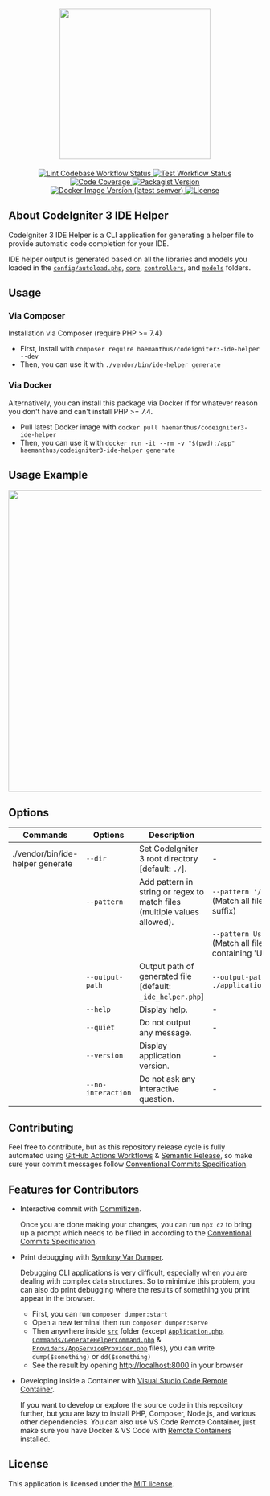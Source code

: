 <h1 align="center">
  <a href="https://github.com/yusuftaufiq/codeigniter3-ide-helper"><img src="https://raw.githubusercontent.com/yusuftaufiq/codeigniter3-ide-helper/main/images/ci3-ide-helper-logo.svg"
      width="300"></a>
</h1>

<p align="center">
  <a href="https://github.com/yusuftaufiq/codeigniter3-ide-helper/actions/workflows/lint.yml">
    <img alt="Lint Codebase Workflow Status"
      src="https://img.shields.io/github/actions/workflow/status/yusuftaufiq/codeigniter3-ide-helper/lint.yml?branch=main&label=lint&logo=github&style=flat-square">
  </a>
  <a href="https://github.com/yusuftaufiq/codeigniter3-ide-helper/actions/workflows/test.yml">
    <img alt="Test Workflow Status"
      src="https://img.shields.io/github/actions/workflow/status/yusuftaufiq/codeigniter3-ide-helper/test.yml?branch=main&label=test&logo=github&style=flat-square">
  </a>
  <a href="https://codecov.io/gh/yusuftaufiq/codeigniter3-ide-helper">
    <img alt="Code Coverage"
      src="https://img.shields.io/codecov/c/github/yusuftaufiq/codeigniter3-ide-helper?logo=codecov&style=flat-square">
  </a>
  <a href="https://packagist.org/packages/haemanthus/codeigniter3-ide-helper">
    <img alt="Packagist Version"
      src="https://img.shields.io/packagist/v/haemanthus/codeigniter3-ide-helper?logo=packagist&style=flat-square">
  </a>
  <a href="https://hub.docker.com/repository/docker/haemanthus/codeigniter3-ide-helper">
    <img alt="Docker Image Version (latest semver)" src="https://img.shields.io/docker/v/haemanthus/codeigniter3-ide-helper?logo=docker&label=docker%20hub&sort=semver&style=flat-square">
  <a href="https://github.com/yusuftaufiq/codeigniter3-ide-helper/blob/main/LICENSE">
    <img alt="License"
      src="https://img.shields.io/github/license/yusuftaufiq/codeigniter3-ide-helper?style=flat-square">
  </a>
</p>

## About CodeIgniter 3 IDE Helper

CodeIgniter 3 IDE Helper is a CLI application for generating a helper file to provide automatic code completion for your IDE.

IDE helper output is generated based on all the libraries and models you loaded in the [`config/autoload.php`](https://github.com/bcit-ci/CodeIgniter/blob/master/application/config/autoload.php), [`core`](https://github.com/bcit-ci/CodeIgniter/blob/master/application/core), [`controllers`](https://github.com/bcit-ci/CodeIgniter/blob/master/application/controllers), and [`models`](https://github.com/bcit-ci/CodeIgniter/blob/master/application/models) folders.

## Usage

### Via Composer

Installation via Composer (require PHP >= 7.4)

- First, install with `composer require haemanthus/codeigniter3-ide-helper --dev`
- Then, you can use it with `./vendor/bin/ide-helper generate`

### Via Docker

Alternatively, you can install this package via Docker if for whatever reason you don't have and can't install PHP >= 7.4.

- Pull latest Docker image with `docker pull haemanthus/codeigniter3-ide-helper`
- Then, you can use it with `docker run -it --rm -v "$(pwd):/app" haemanthus/codeigniter3-ide-helper generate`

## Usage Example

<p align="center">
  <img width="600" src="https://raw.githubusercontent.com/yusuftaufiq/codeigniter3-ide-helper/main/images/ci3-ide-helper-usage.gif">
</p>


## Options

| Commands | Options | Description | Example |
| -- | -- | -- | -- |
| ./vendor/bin/ide-helper generate | `--dir` | Set CodeIgniter 3 root directory [default: `./`]. | - |
| | `--pattern` | Add pattern in string or regex to match files (multiple values allowed). | `--pattern '/Controller\b/'` (Match all files with 'Controller' suffix) |
| | | | `--pattern User --pattern Auth` (Match all files with filename containing 'User' or 'Auth') |
| | `--output-path` | Output path of generated file [default: `_ide_helper.php`] | `--output-path ./application/_my_ide_helper.php` |
| | `--help` | Display help. | - |
| | `--quiet` | Do not output any message. | - |
| | `--version` | Display application version. | - |
| | `--no-interaction` | Do not ask any interactive question. | - |

## Contributing

Feel free to contribute, but as this repository release cycle is fully automated using [GitHub Actions Workflows](./.github/workflows/) & [Semantic Release](https://github.com/semantic-release/semantic-release), so make sure your commit messages follow [Conventional Commits Specification](https://www.conventionalcommits.org/en/v1.0.0/).

## Features for Contributors

- Interactive commit with [Commitizen](https://github.com/commitizen/cz-cli).

  Once you are done making your changes, you can run `npx cz` to bring up a prompt which needs to be filled in according to the [Conventional Commits Specification](https://www.conventionalcommits.org/en/v1.0.0/).

- Print debugging with [Symfony Var Dumper](https://symfony.com/doc/current/components/var_dumper.html).

  Debugging CLI applications is very difficult, especially when you are dealing with complex data structures. So to minimize this problem, you can also do print debugging where the results of something you print appear in the browser.

  - First, you can run `composer dumper:start`
  - Open a new terminal then run `composer dumper:serve`
  - Then anywhere inside [`src`](./src/) folder (except [`Application.php`](./src/Application.php), [`Commands/GenerateHelperCommand.php`](./src/Commands/GenerateHelperCommand.php) & [`Providers/AppServiceProvider.php`](./src/Providers/AppServiceProvider.php) files), you can write `dump($something)` or `dd($something)`
  - See the result by opening [http://localhost:8000](http://localhost:8000) in your browser

- Developing inside a Container with [Visual Studio Code Remote Container](https://code.visualstudio.com/docs/remote/containers).

  If you want to develop or explore the source code in this repository further, but you are lazy to install PHP, Composer, Node.js, and various other dependencies. You can also use VS Code Remote Container, just make sure you have Docker & VS Code with [Remote Containers](https://marketplace.visualstudio.com/items?itemName=ms-vscode-remote.remote-containers) installed.

## License

This application is licensed under the [MIT license](http://opensource.org/licenses/MIT).
